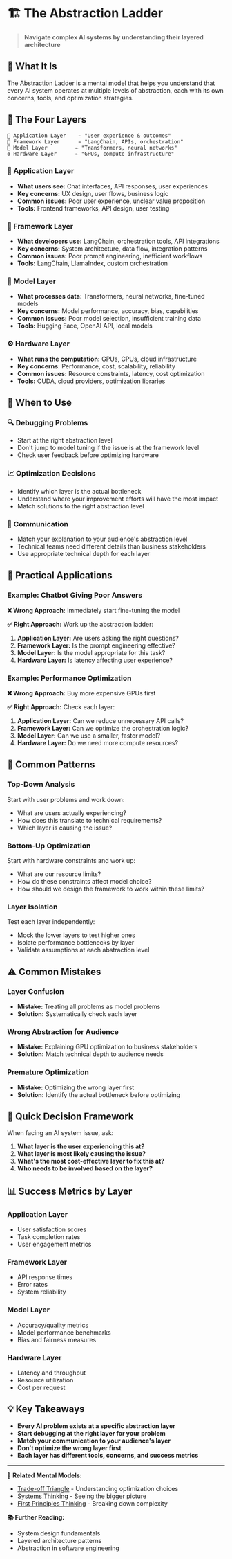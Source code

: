 # 🏗️ The Abstraction Ladder

> **Navigate complex AI systems by understanding their layered architecture**

## 🎯 **What It Is**

The Abstraction Ladder is a mental model that helps you understand that every AI system operates at multiple levels of abstraction, each with its own concerns, tools, and optimization strategies.

## 🔧 **The Four Layers**

```
🎨 Application Layer    ← "User experience & outcomes"
🔧 Framework Layer      ← "LangChain, APIs, orchestration"  
🧠 Model Layer         ← "Transformers, neural networks"
⚙️ Hardware Layer      ← "GPUs, compute infrastructure"
```

### **🎨 Application Layer**
- **What users see:** Chat interfaces, API responses, user experiences
- **Key concerns:** UX design, user flows, business logic
- **Common issues:** Poor user experience, unclear value proposition
- **Tools:** Frontend frameworks, API design, user testing

### **🔧 Framework Layer**
- **What developers use:** LangChain, orchestration tools, API integrations
- **Key concerns:** System architecture, data flow, integration patterns
- **Common issues:** Poor prompt engineering, inefficient workflows
- **Tools:** LangChain, LlamaIndex, custom orchestration

### **🧠 Model Layer**
- **What processes data:** Transformers, neural networks, fine-tuned models
- **Key concerns:** Model performance, accuracy, bias, capabilities
- **Common issues:** Poor model selection, insufficient training data
- **Tools:** Hugging Face, OpenAI API, local models

### **⚙️ Hardware Layer**
- **What runs the computation:** GPUs, CPUs, cloud infrastructure
- **Key concerns:** Performance, cost, scalability, reliability
- **Common issues:** Resource constraints, latency, cost optimization
- **Tools:** CUDA, cloud providers, optimization libraries

## 🎯 **When to Use**

### **🔍 Debugging Problems**
- Start at the right abstraction level
- Don't jump to model tuning if the issue is at the framework level
- Check user feedback before optimizing hardware

### **📈 Optimization Decisions**
- Identify which layer is the actual bottleneck
- Understand where your improvement efforts will have the most impact
- Match solutions to the right abstraction level

### **💬 Communication**
- Match your explanation to your audience's abstraction level
- Technical teams need different details than business stakeholders
- Use appropriate technical depth for each layer

## 🚀 **Practical Applications**

### **Example: Chatbot Giving Poor Answers**

**❌ Wrong Approach:** Immediately start fine-tuning the model

**✅ Right Approach:** Work up the abstraction ladder:
1. **Application Layer:** Are users asking the right questions?
2. **Framework Layer:** Is the prompt engineering effective?
3. **Model Layer:** Is the model appropriate for this task?
4. **Hardware Layer:** Is latency affecting user experience?

### **Example: Performance Optimization**

**❌ Wrong Approach:** Buy more expensive GPUs first

**✅ Right Approach:** Check each layer:
1. **Application Layer:** Can we reduce unnecessary API calls?
2. **Framework Layer:** Can we optimize the orchestration logic?
3. **Model Layer:** Can we use a smaller, faster model?
4. **Hardware Layer:** Do we need more compute resources?

## 🔄 **Common Patterns**

### **Top-Down Analysis**
Start with user problems and work down:
- What are users actually experiencing?
- How does this translate to technical requirements?
- Which layer is causing the issue?

### **Bottom-Up Optimization**
Start with hardware constraints and work up:
- What are our resource limits?
- How do these constraints affect model choice?
- How should we design the framework to work within these limits?

### **Layer Isolation**
Test each layer independently:
- Mock the lower layers to test higher ones
- Isolate performance bottlenecks by layer
- Validate assumptions at each abstraction level

## ⚠️ **Common Mistakes**

### **Layer Confusion**
- **Mistake:** Treating all problems as model problems
- **Solution:** Systematically check each layer

### **Wrong Abstraction for Audience**
- **Mistake:** Explaining GPU optimization to business stakeholders
- **Solution:** Match technical depth to audience needs

### **Premature Optimization**
- **Mistake:** Optimizing the wrong layer first
- **Solution:** Identify the actual bottleneck before optimizing

## 🎯 **Quick Decision Framework**

When facing an AI system issue, ask:

1. **What layer is the user experiencing this at?**
2. **What layer is most likely causing the issue?**
3. **What's the most cost-effective layer to fix this at?**
4. **Who needs to be involved based on the layer?**

## 📊 **Success Metrics by Layer**

### **Application Layer**
- User satisfaction scores
- Task completion rates
- User engagement metrics

### **Framework Layer**
- API response times
- Error rates
- System reliability

### **Model Layer**
- Accuracy/quality metrics
- Model performance benchmarks
- Bias and fairness measures

### **Hardware Layer**
- Latency and throughput
- Resource utilization
- Cost per request

## 💡 **Key Takeaways**

- **Every AI problem exists at a specific abstraction layer**
- **Start debugging at the right layer for your problem**
- **Match your communication to your audience's layer**
- **Don't optimize the wrong layer first**
- **Each layer has different tools, concerns, and success metrics**

---

**🔗 Related Mental Models:**
- [Trade-off Triangle](./trade-off-triangle.md) - Understanding optimization choices
- [Systems Thinking](./systems-thinking.md) - Seeing the bigger picture
- [First Principles Thinking](./first-principles-thinking.md) - Breaking down complexity

**📚 Further Reading:**
- System design fundamentals
- Layered architecture patterns
- Abstraction in software engineering
